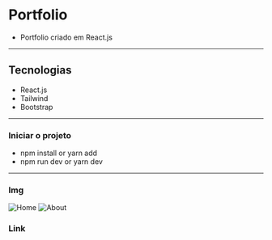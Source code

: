 # Portfolio
- Portfolio criado em React.js
---------------------------------------------
## Tecnologias
- React.js
- Tailwind
- Bootstrap
-------------------------------------------------
### Iniciar o projeto
- npm install or yarn add
- npm run dev or yarn dev
-------------------------------------------------
### Img
![Home](https://github.com/vyoshio71/my-portifolio/assets/116774749/09f8e47f-0b07-43a0-a31b-5709233c40f9)
![About](https://github.com/vyoshio71/my-portifolio/assets/116774749/42878695-0b4a-4b66-a3bf-aca15defa2e8)

### Link 




